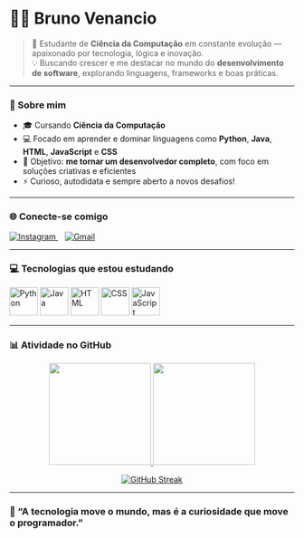 # 👨‍💻 Bruno Venancio

> 🚀 Estudante de **Ciência da Computação** em constante evolução — apaixonado por tecnologia, lógica e inovação.  
> 💡 Buscando crescer e me destacar no mundo do **desenvolvimento de software**, explorando linguagens, frameworks e boas práticas.  

---

### 🌱 Sobre mim
- 🎓 Cursando **Ciência da Computação**
- 💻 Focado em aprender e dominar linguagens como **Python**, **Java**, **HTML**, **JavaScript** e **CSS**
- 🎯 Objetivo: **me tornar um desenvolvedor completo**, com foco em soluções criativas e eficientes
- ⚡ Curioso, autodidata e sempre aberto a novos desafios!

---

### 🌐 Conecte-se comigo  

<a href="https://www.instagram.com/bruno.venancio._/" target="_blank">
  <img src="https://img.icons8.com/fluency/48/instagram-new.png" alt="Instagram"/>
</a>
</a>
&nbsp;&nbsp;
<a href="mailto:brunovenancio2007@gmail.com" target="_blank">
  <img src="https://img.icons8.com/fluency/48/gmail-new.png" alt="Gmail"/>
</a>

---

### 💻 Tecnologias que estou estudando

<p align="left">
  <img src="https://cdn.jsdelivr.net/gh/devicons/devicon/icons/python/python-original.svg" alt="Python" width="50" height="50"/>
  <img src="https://cdn.jsdelivr.net/gh/devicons/devicon/icons/java/java-original.svg" alt="Java" width="50" height="50"/>
  <img src="https://cdn.jsdelivr.net/gh/devicons/devicon/icons/html5/html5-original.svg" alt="HTML" width="50" height="50"/>
  <img src="https://cdn.jsdelivr.net/gh/devicons/devicon/icons/css3/css3-original.svg" alt="CSS" width="50" height="50"/>
  <img src="https://cdn.jsdelivr.net/gh/devicons/devicon/icons/javascript/javascript-original.svg" alt="JavaScript" width="50" height="50"/>
</p>

---
### 📊 Atividade no GitHub

<p align="center">
  <a href="https://github.com/brunovenanc10">
    <img height="180em" src="https://github-readme-stats.vercel.app/api?username=brunovenanc10&show_icons=true&theme=tokyonight&include_all_commits=true&count_private=true"/>
    <img height="180em" src="https://github-readme-stats.vercel.app/api/top-langs/?username=brunovenanc10&layout=compact&langs_count=7&theme=tokyonight"/>
  </a>
</p>

<p align="center">
  <a href="https://github.com/brunovenanc10">
    <img src="https://github-readme-streak-stats.herokuapp.com/?user=brunovenanc10&theme=tokyonight" alt="GitHub Streak"/>
  </a>
</p>

---



### 💭 “A tecnologia move o mundo, mas é a curiosidade que move o programador.”  



<!--
**brunovenanc10/brunovenanc10** is a ✨ _special_ ✨ repository because its `README.md` (this file) appears on your GitHub profile.

Here are some ideas to get you started:

- 🔭 I’m currently working on ...
- 🌱 I’m currently learning ...
- 👯 I’m looking to collaborate on ...
- 🤔 I’m looking for help with ...
- 💬 Ask me about ...
- 📫 How to reach me: ...
- 😄 Pronouns: ...
- ⚡ Fun fact: ...
-->
